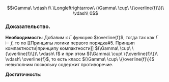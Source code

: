 $$\Gamma\ \vdash f\ \Longleftrightarrow\ (\Gamma\ \cup\ \{\overline{f}\})\ \vdash\ 0$$

### Доказательство.

**Необходимость**: Добавим к $\Gamma$ функцию $\overline{f}$, тогда так как $\Gamma\ \vdash f$, то по [[Принципы логики первого порядка#5. Принцип компактности|принципу компактности]] $(\Gamma\ \cup\ \{\overline{f}\})\ \vdash\ f$ и при этом $(\Gamma\ \cup\ \{\overline{f}\})\ \vdash\ \overline{f}$, то есть класс $(\Gamma\ \cup\ \{\overline{f}\})$ невыполним поскольку содержит противоречие.

**Достаточность**: 
